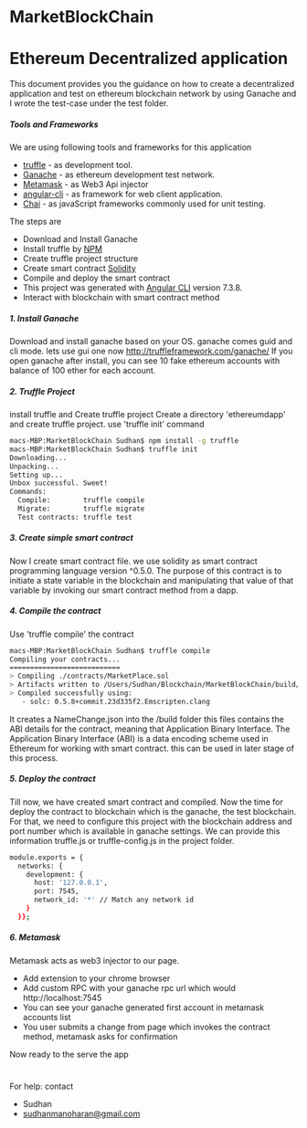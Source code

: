 # MarketBlockChain

# Ethereum Decentralized application
This document provides you the guidance on how to create a decentralized application and test on ethereum blockchain network by using Ganache and I wrote the test-case under the test folder.

##### Tools and Frameworks
We are using following tools and frameworks for this application
* [truffle](https://www.trufflesuite.com/) - as development tool.
* [Ganache](https://www.trufflesuite.com/ganache) - as ethereum development test network.
* [Metamask](https://chrome.google.com/webstore/detail/metamask/nkbihfbeogaeaoehlefnkodbefgpgknn) - as Web3 Api injector
* [angular-cli](https://cli.angular.io/) - as framework for web client application.
* [Chai](https://www.npmjs.com/package/chai) - as javaScript frameworks commonly used for unit testing.


The steps are
- Download and Install Ganache
- Install truffle by [NPM](https://www.npmjs.com/package/truffle)
- Create truffle project structure
- Create smart contract [Solidity](https://solidity.readthedocs.io/en/v0.5.12/)
- Compile and deploy the smart contract
- This project was generated with [Angular CLI](https://github.com/angular/angular-cli) version 7.3.8.
- Interact with blockchain with smart contract method

##### 1. Install Ganache
Download and install ganache based on your OS. ganache comes guid and cli mode. lets use gui one now
http://truffleframework.com/ganache/
If you open ganache after install, you can see 10 fake ethereum accounts with balance of 100 ether  for each  account.

##### 2. Truffle Project
install truffle and Create truffle project
Create a directory 'ethereumdapp' and create truffle project. use 'truffle init' command
```sh
macs-MBP:MarketBlockChain Sudhan$ npm install -g truffle
macs-MBP:MarketBlockChain Sudhan$ truffle init
Downloading...
Unpacking...
Setting up...
Unbox successful. Sweet!
Commands:
  Compile:        truffle compile
  Migrate:        truffle migrate
  Test contracts: truffle test
```
##### 3. Create simple smart contract
Now I create smart contract file. we use solidity as smart contract programming language version ^0.5.0.
The purpose of this contract is to initiate a state variable in the blockchain and manipulating that value of that variable by invoking our smart contract method from a dapp.

##### 4. Compile the contract
Use 'truffle compile' the contract
```sh
macs-MBP:MarketBlockChain Sudhan$ truffle compile
Compiling your contracts...
===========================
> Compiling ./contracts/MarketPlace.sol
> Artifacts written to /Users/Sudhan/Blockchain/MarketBlockChain/build/contracts
> Compiled successfully using:
   - solc: 0.5.8+commit.23d335f2.Emscripten.clang
```
It creates a NameChange.json into the /build folder
this files contains the ABI details for the contract, meaning that Application Binary Interface. The Application Binary Interface (ABI) is a data encoding scheme used in Ethereum for working with smart contract. this can be used in later stage of this process.

##### 5. Deploy the contract
Till now, we have created smart contract and compiled. Now the time for deploy the contract to blockchain which is the ganache, the test blockchain.
For that, we need to configure this project with the blockchain address and port number which is available in ganache settings. We can provide this information truffle.js or truffle-config.js in the project folder.
```sh
module.exports = {
  networks: {
    development: {
      host: '127.0.0.1',
      port: 7545,
      network_id: '*' // Match any network id
    }
  }};
```

##### 6. Metamask
Metamask acts as web3 injector to our page.

- Add extension to your chrome browser
- Add custom RPC with your ganache rpc url which would http://localhost:7545
- You can see your ganache generated first account in metamask accounts list
- You user submits a change from page which invokes the contract method, metamask asks for confirmation

Now ready to the serve the app

#

For help: contact

- Sudhan
- sudhanmanoharan@gmail.com
